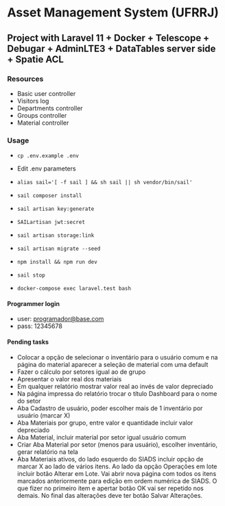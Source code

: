# Asset Management System (UFRRJ)

## Project with Laravel 11 + Docker + Telescope + Debugar + AdminLTE3 + DataTables server side + Spatie ACL

### Resources

-   Basic user controller
-   Visitors log
-   Departments controller
-   Groups controller
-   Material controller

### Usage

-   `cp .env.example .env`
-   Edit .env parameters
-   `alias sail='[ -f sail ] && sh sail || sh vendor/bin/sail'`
-   `sail composer install`
-   `sail artisan key:generate`
-   `SAILartisan jwt:secret`
-   `sail artisan storage:link`
-   `sail artisan migrate --seed`
-   `npm install && npm run dev`
-   `sail stop`

-   `docker-compose exec laravel.test bash`

#### Programmer login

-   user: <programador@base.com>
-   pass: 12345678

#### Pending tasks

-   Colocar a opção de selecionar o inventário para o usuário comum e na página do material aparecer a seleção de material com uma default
-   Fazer o cálculo por setores igual ao de grupo
-   Apresentar o valor real dos materiais
-   Em qualquer relatório mostrar valor real ao invés de valor depreciado
-   Na página impressa do relatório trocar o título Dashboard para o nome do setor
-   Aba Cadastro de usuário, poder escolher mais de 1 inventário por usuário (marcar X)
-   Aba Materiais por grupo, entre valor e quantidade incluir valor depreciado
-   Aba Material, incluir material por setor igual usuário comum
-   Criar Aba Material por setor (menos para usuário), escolher inventário, gerar relatório na tela
-   Aba Materiais ativos, do lado esquerdo do SIADS incluir opção de marcar X ao lado de vários itens. Ao lado da opção Operações em lote incluir botão Alterar em Lote. Vai abrir nova página com todos os itens marcados anteriormente para edição em ordem numérica de SIADS. O que fizer no primeiro item e apertar botão OK vai ser repetido nos demais. No final das alterações deve ter botão Salvar Alterações.
